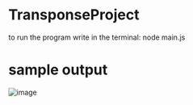 # TransponseProject
to run the program write in the terminal: node main.js

# sample output
![image](https://github.com/rawan3331/TransponseProject/assets/146301317/7da1ab72-fd01-4a69-99a1-20d1cc0aa586)
